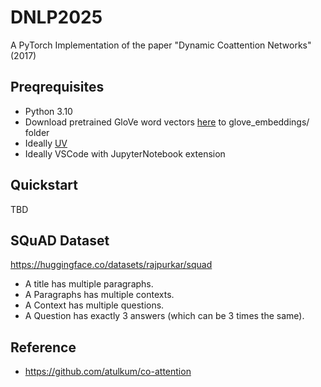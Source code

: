 # DNLP2025

A PyTorch Implementation of the paper "Dynamic Coattention Networks" (2017)

## Preqrequisites

- Python 3.10
- Download pretrained GloVe word vectors [here](https://nlp.stanford.edu/data/glove.6B.zip) to glove_embeddings/ folder
- Ideally [UV](https://astral.sh/blog/uv)
- Ideally VSCode with JupyterNotebook extension

## Quickstart

TBD

## SQuAD Dataset

https://huggingface.co/datasets/rajpurkar/squad

- A title has multiple paragraphs.
- A Paragraphs has multiple contexts.
- A Context has multiple questions.
- A Question has exactly 3 answers (which can be 3 times the same).

## Reference

- https://github.com/atulkum/co-attention
